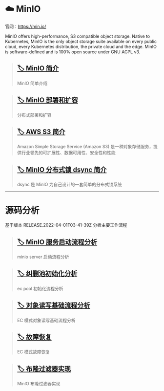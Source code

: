 # ☁️ MinIO

官网：https://min.io/

MinIO offers high-performance, S3 compatible object storage. Native to Kubernetes, MinIO is the only object storage suite available on every public cloud, every Kubernetes distribution, the private cloud and the edge. MinIO is software-defined and is 100% open source under GNU AGPL v3.

> ## [🏷️ MinIO 简介](posts/MinIO/简介/MinIO简介.md)
>
> MinIO 简单介绍

>   ## [🏷️ MinIO 部署和扩容](posts/MinIO/简介/MinIO部署和扩容.md)
>
>   分布式部署和扩容

>   ## [🏷️ AWS S3 简介](posts/MinIO/简介/AWS-S3-简介.md)
>
>   Amazon Simple Storage Service (Amazon S3) 是一种对象存储服务，提供行业领先的可扩展性、数据可用性、安全性和性能

>   ## [🏷️ MinIO 分布式锁 dsync 简介](posts/MinIO/简介/dsync.md)
>
>   dsync 是 MinIO 为自己设计的一套简单的分布式锁系统

---

# 源码分析

基于版本 RELEASE.2022-04-01T03-41-39Z 分析主要工作流程

>   ## [🏷️ MinIO 服务启动流程分析](posts/MinIO/源码分析/MinIO服务启动流程分析.md)
>
>   minio server 启动流程分析

>   ## [🏷️ 纠删池初始化分析](posts/MinIO/源码分析/erasureServerPools初始化.md)
>
>   ec pool 初始化流程分析

>   ## [🏷️ 对象读写基础流程分析](posts/MinIO/源码分析/对象读写基础流程分析.md)
>
>   EC 模式对象读写基础流程分析

>   ## [🏷️ 故障恢复](posts/MinIO/源码分析/故障恢复.md)
>
>   EC 模式故障恢复

>   ## [🏷️ 布隆过滤器实现](posts/MinIO/源码分析/MinIO布隆过滤器实现.md)
>
>   MinIO 布隆过滤器实现

